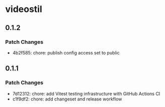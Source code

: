 # videostil

## 0.1.2

### Patch Changes

- 4b2f585: chore: publish config access set to public

## 0.1.1

### Patch Changes

- 7d12312: chore: add Vitest testing infrastructure with GitHub Actions CI
- c1f9df2: chore: add changeset and release workflow
